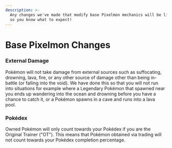 ```yaml
---
description: >-
  Any changes we've made that modify base Pixelmon mechanics will be listed here
  so you know what to expect!
---
```


# Base Pixelmon Changes

### External Damage

Pokémon will not take damage from external sources such as suffocating, drowning, lava, fire, or any other source of damage other than being in-battle (or falling into the void). We have done this so that you will not run into situations for example where a Legendary Pokémon that spawned near you ends up wandering into the ocean and drowning before you have a chance to catch it, or a Pokémon spawns in a cave and runs into a lava pool.

### Pokédex

Owned Pokémon will only count towards your Pokédex if you are the Original Trainer ("OT").  This means that Pokémon obtained via trading will not count towards your Pokédex completion percentage.


